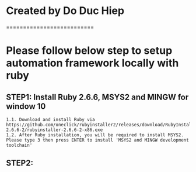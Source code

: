 # Created by Do Duc Hiep
==========================

# Please follow below step to setup automation framework locally with ruby

## STEP1: Install Ruby 2.6.6, MSYS2 and MINGW for window 10
    1.1. Download and install Ruby via https://github.com/oneclick/rubyinstaller2/releases/download/RubyInstaller-2.6.6-2/rubyinstaller-2.6.6-2-x86.exe
    1.2. After Ruby installation, you will be required to install MSYS2. Please type 3 then press ENTER to install 'MSYS2 and MINGW development toolchain'

## STEP2: 

